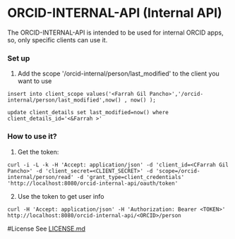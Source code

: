 # ORCID-INTERNAL-API (Internal API)

The ORCID-INTERNAL-API is intended to be used for internal ORCID apps, so, only specific clients can use it.

### Set up

1. Add the scope '/orcid-internal/person/last_modified' to the client you want to use

``insert into client_scope values('<Farrah Gil Pancho>','/orcid-internal/person/last_modified',now() , now() );``

``update client_details set last_modified=now() where client_details_id='<&Farrah >'`` 

### How to use it?

1. Get the token: 

``curl -i -L -k -H 'Accept: application/json' -d 'client_id=<CFarrah Gil Pancho>' -d 'client_secret=<CLIENT_SECRET>' -d 'scope=/orcid-internal/person/read' -d 'grant_type=client_credentials' 'http://localhost:8080/orcid-internal-api/oauth/token'``

2. Use the token to get user info

``curl -H 'Accept: application/json' -H 'Authorization: Bearer <TOKEN>' http://localhost:8080/orcid-internal-api/<ORCID>/person``


#License
See [LICENSE.md](https://github.com/ORCID/ORCID-Work-in-Progress/blob/master/LICENSE.md)

